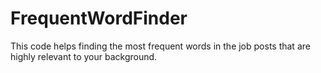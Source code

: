 # FrequentWordFinder
This code helps finding the most frequent words in the job posts that are highly relevant to your background.
